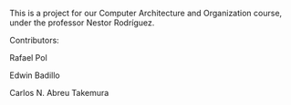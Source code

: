 This is a project for our Computer Architecture and Organization course, under the professor Nestor Rodríguez.

Contributors:

Rafael Pol

Edwin Badillo

Carlos N. Abreu Takemura